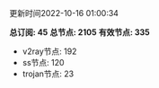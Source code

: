 更新时间2022-10-16 01:00:34

**总订阅: 45**
**总节点: 2105**
**有效节点: 335**
- v2ray节点: 192
- ss节点: 120
- trojan节点: 23
